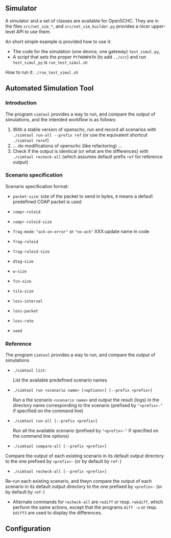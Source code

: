 
## Simulator

A simulator and a set of classes are available for OpenSCHC.
They are in the files `src/net_sim_*`, and `src/net_sim_builder.py` provides a nicer upper-level API  to use them.

An short simple example is provided how to use it:
 * The code for the simulation (one device, one gateway) `test_simul.py`, 
 * A script that sets the proper `PYTHONPATH` (to add `../src`) and run `test_simul_py` is `run_test_simul.sh`

 How to run it: `./run_test_simul.sh`


## Automated Simulation Tool

### Introduction

The program `simtool` provides a way to run, and compare the output of simulations, and the intended workflow is as
follows:
  1) With a stable version of openschc, run and record all scenarios with `./simtool run-all --prefix ref`
    (or use the equivalent shortcut `./simtool reref`)
  2) ... do modifications of openschc (like refactoring) ...
  3) Check if the output is identical (or what are the differences) with `./simtool recheck-all` (which assumes 
  default prefix `ref` for reference output)

### Scenario specification

Scenario specification format:

  * `packet-size`: size of the packet to send in bytes, `0` means a default predefined COAP packet is used
  

  * `compr-ruleid`
  * `compr-ruleid-size` 


  * `frag-mode`: `"ack-on-error"` or `"no-ack"`  XXX:update name in code
  * `frag-ruleid`
  * `frag-ruleid-size`
  * `dtag-size`
  * `w-size`
  * `fcn-size`
  * `tile-size`

  
  * `loss-interval`
  * `loss-packet`
  * `loss-rate`
  * `seed`
  
### Reference

The program `simtool` provides a way to run, and compare the output of simulations

* `./simtool list`:

  List the available predefined scenario names
  
* `./simtool run <scenario name> [<options>] [--prefix <prefix>]`

  Run a the scenario `<scenario name>` and output the result (logs) in the directory name corresponding 
 to the scenario (prefixed by `"<prefix>-"` if specified on the command line)
 
 * `./simtool run-all [--prefix <prefix>]`
   
   Run all the available scenario (prefixed by `"<prefix>-"` if specified on the command line options)
  
  * `./simtool compare-all [--prefix <prefix>]`
 
   Compare the output of each existing scenario in its default output directory to the one prefixed
   by `<prefix>-` (or by default by `ref-`)
  
  * `./simtool recheck-all [--prefix <prefix>]`

   Re-run each existing scenario, and theyn compare the output of each scenario in its default output 
   directory to the one prefixed by `<prefix>-` (or by default by `ref-`)
 
 * Alternate commands for `recheck-all` are `rediff` or resp. `rekdiff`, which perform the same actions, 
   except that the programs `diff -u` or resp. `kdiff3` are used to display the differences.
 
 
 ## Configuration